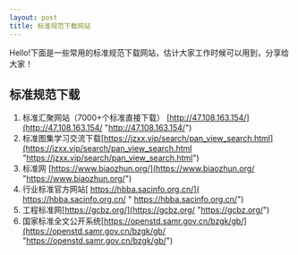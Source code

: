 ```yaml
---
layout: post
title: 标准规范下载网站
---
```


Hello!下面是一些常用的标准规范下载网站，估计大家工作时候可以用到，分享给大家！


## 标准规范下载
1. 标准汇聚网站（7000+个标准直接下载） [http://47.108.163.154/](http://47.108.163.154/ "http://47.108.163.154/")
2. 标准图集学习交流下载[https://jzxx.vip/search/pan_view_search.html](https://jzxx.vip/search/pan_view_search.html "https://jzxx.vip/search/pan_view_search.html")
3. 标准网 [https://www.biaozhun.org/](https://www.biaozhun.org/ "https://www.biaozhun.org/")
4. 行业标准官方网站[ https://hbba.sacinfo.org.cn/]( https://hbba.sacinfo.org.cn/ " https://hbba.sacinfo.org.cn/")
5. 工程标准网[https://gcbz.org/](https://gcbz.org/ "https://gcbz.org/")
1. 国家标准全文公开系统[https://openstd.samr.gov.cn/bzgk/gb/](https://openstd.samr.gov.cn/bzgk/gb/ "https://openstd.samr.gov.cn/bzgk/gb/")

